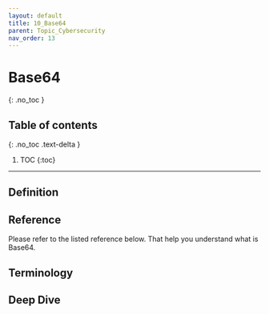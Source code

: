```yaml
---
layout: default
title: 10_Base64
parent: Topic_Cybersecurity
nav_order: 13
---
```


# Base64
{: .no_toc }

## Table of contents
{: .no_toc .text-delta }

1. TOC
{:toc}

---

## Definition


## Reference
Please refer to the listed reference below. That help you understand what is Base64.

## Terminology

## Deep Dive
